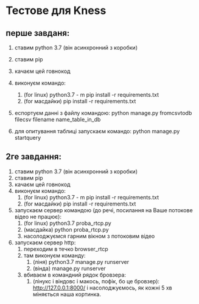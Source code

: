 # Тестове для Kness
## перше завданя:
1) ставим python 3.7 (він асинхронний з коробки)  
2) ставим pip
3) качаєм цей говнокод
4) виконуєм командо: 
    1) (for linux) python3.7 - m pip install -r requirements.txt
    2) (for масдайки) pip install -r requirements.txt
5) еспортуєм данні з файлу командою:
     python manage.py fromcsvtodb filecsv filename name_table_in_db

6) для опитування таблиці запускаєм командо:
     python manage.py startquery

## 2ге завдання:
1) ставим python 3.7 (він асинхронний з коробки)  
2) ставим pip
3) качаєм цей говнокод
4) виконуєм командо: 
    1) (for linux) python3.7 - m pip install -r requirements.txt
    2) (for масдайки) pip install -r requirements.txt
5) запускаєм сервер командою (до речі, посилання на Ваше потокове відео не працює):
     1) (for linux) python3.7 proba_rtcp.py
     2) (масдайка) python proba_rtcp.py
     3) насолоджуємся гарним вікном з потоковим відео
 6) запускаєм сервер http: 
    1) переходим в течко browser_rtcp
    2) там виконуєм команду:
        1) (ліня) python3.7 manage.py runserver
        2) (вінда) manage.py runserver
    3) вбиваєм в командний рядок бровзера:
        1) (лінукс і віндовс і макось, пофік, бо це бровзер): http://127.0.0.1:8000/ і насолоджуємось, як кожні 5 хв міняється наша кортинка.